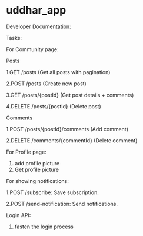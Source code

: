# uddhar_app

Developer Documentation:

Tasks:

For Community page:

Posts

1.GET /posts (Get all posts with pagination)

2.POST /posts (Create new post)

3.GET /posts/{postId} (Get post details + comments)

4.DELETE /posts/{postId} (Delete post)

Comments

1.POST /posts/{postId}/comments (Add comment)

2.DELETE /comments/{commentId} (Delete comment)


For Profile page:

1. add profile picture
2. Get profile picture


For showing notifications:

1.POST /subscribe: Save subscription.

2.POST /send-notification: Send notifications.

Login API:
1. fasten the login process
